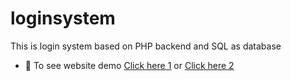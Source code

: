 # loginsystem
This is login system based on PHP backend and SQL as database
- 📄 To see website demo  <a href="https://royalprojecwork.000webhostapp.com/" target="_blank">Click here 1</a> or <a href="http://royalproject1.freecluster.eu/" target="_blank">Click here 2</a>

